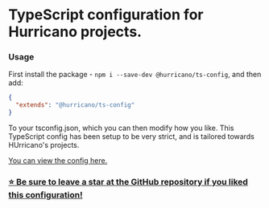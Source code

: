 # TypeScript configuration for Hurricano projects.

### Usage

First install the package - `npm i --save-dev @hurricano/ts-config`, and then add:

```json
{
  "extends": "@hurricano/ts-config"
}
```

To your tsconfig.json, which you can then modify how you like. This TypeScript config has been setup to be very strict, and is tailored towards HUrricano's projects.

[You can view the config here.](https://github.com/HurricanoDev/config/blob/master/typescript/tsconfig.json)

### [⭐ Be sure to leave a star at the GitHub repository if you liked this configuration!](https://GitHub.com/HurricanoDev/config)

